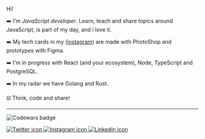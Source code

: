 
  Hi!
  
➡️ I'm <em>JavaScript developer</em>. Learn, teach and share topics around JavaScript, is part of my day, and i love it.  

➡️ My tech cards in my (<a href="https://www.instagram.com/rnvdev">instagram</a>) are made with PhotoShop and prototypes with Figma.

➡️ I'm in progress with React (and your ecosystem), Node, TypeScript and PostgreSQL.

➡️ In my radar we have Golang and Rust.

☑️ Think, code and share!


---
 ![Codewars badge](https://www.codewars.com/users/rnvdev/badges/small)
<nav>
  <a href="https://www.twitter.com/rnvdev"><img src="https://user-images.githubusercontent.com/45907874/87145094-325fdd80-c27f-11ea-8cc6-2efd527909ac.png" alt="Twitter icon">
  </a>
  <a href="https://www.instagram.com/rnvdev"><img src="https://user-images.githubusercontent.com/45907874/87144968-f62c7d00-c27e-11ea-90db-830adfc305ef.png" alt="Instagram icon">   </a>  
  <a href="https://www.linkedin.com/in/rnvdev"><img src="https://user-images.githubusercontent.com/45907874/87144785-b5346880-c27e-11ea-9616-34add0459721.png" alt="Linkedin icon">   </a>
</nav>
